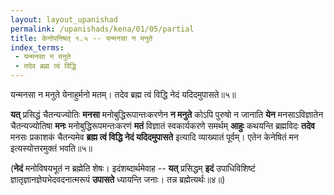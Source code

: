 ```yaml
---
layout: layout_upanishad
permalink: /upanishads/kena/01/05/partial
title: केनोपनिषत् १.५ -- यन्मनसा न मनुते
index_terms:
 - यन्मनसा न मनुते
 - तदेव ब्रह्म त्वं विद्धि
---
```


<div class="mulam" markdown="1">
यन्मनसा न मनुते येनाहुर्मनो मतम्।  
तदेव ब्रह्म त्वं विद्धि नेदं यदिदमुपासते॥५॥
</div>

**यत्** प्रसिद्धं चैतन्यज्योतिः **मनसा** मनोबुद्धिरूपान्तःकरणेन **न मनुते**
कोऽपि पुरुषो न जानाति **येन** मनसाऽविज्ञातेन चैतन्यज्योतिषा **मनः** मनोबुद्धिरूपमन्तःकरणं **मतं** विज्ञातं स्वकार्यकरणे समर्थम् **आहुः** कथयन्ति
ब्रह्मविदः **तदेव** मनसः प्रकाशकं चैतन्यमेव **ब्रह्म त्वं विद्धि नेदं यदिदमुपासते**
इत्यादि व्याख्यातं पूर्वम्।
एतेन केनेषितं मन इत्यस्योत्तरमुक्तं भवति॥५॥

(**नेदं** मनोविषयभूतं न ब्रह्मेति
शेषः।
इदंशब्दार्थमेवाह -- **यत्** प्रसिद्धम् **इदं** उपाधिविशिष्टं ज्ञातृज्ञानज्ञेयभेदवदनात्मरूपं **उपासते** ध्यायन्ति जनाः।
तन्न ब्रह्मेत्यर्थः॥४॥)



